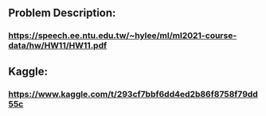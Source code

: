 ## Problem Description:
### https://speech.ee.ntu.edu.tw/~hylee/ml/ml2021-course-data/hw/HW11/HW11.pdf
## Kaggle: 
### https://www.kaggle.com/t/293cf7bbf6dd4ed2b86f8758f79dd55c
